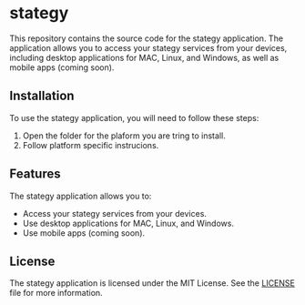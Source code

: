 # stategy

This repository contains the source code for the stategy application. The application allows you to access your stategy services from your devices, including desktop applications for MAC, Linux, and Windows, as well as mobile apps (coming soon).

## Installation

To use the stategy application, you will need to follow these steps:

1. Open the folder for the plaform you are tring to install.
2. Follow platform specific instrucions.

## Features

The stategy application allows you to:

- Access your stategy services from your devices.
- Use desktop applications for MAC, Linux, and Windows.
- Use mobile apps (coming soon).

## License

The stategy application is licensed under the MIT License. See the [LICENSE](LICENSE) file for more information.
